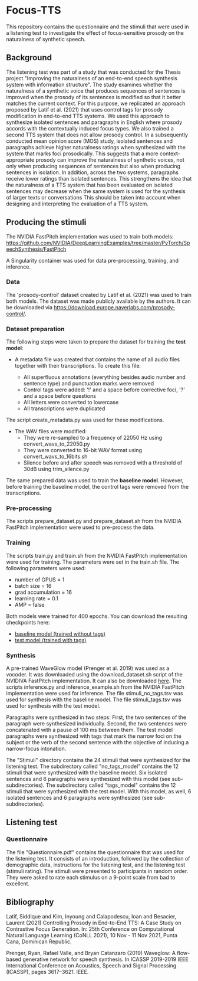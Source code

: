 # Focus-TTS

This repository contains the questionnaire and the stimuli that were used in a listening test to investigate the effect of focus-sensitive prosody on the naturalness of synthetic speech.

## Background
The listening test was part of a study that was conducted for the Thesis project "Improving the naturalness of an end-to-end speech synthesis system with information structure". The study examines whether the naturalness of a synthetic voice that produces sequences of sentences is improved when the prosody of its sentences is modified so that it better matches the current context. For this purpose, we replicated an approach proposed by Latif et al. (2021) that uses control tags for prosody modification in end-to-end TTS systems. We used this approach to synthesize isolated sentences and paragraphs in English where prosody accords with the contextually induced focus types. We also trained a second TTS system that does not allow prosody control. In a subsequently conducted mean opinion score (MOS) study, isolated sentences and paragraphs achieve higher naturalness ratings when synthesized with the system that marks foci prosodically. This suggests that a more context-appropriate prosody can improve the naturalness of synthetic voices, not only when producing sequences of sentences but also when producing sentences in isolation. In addition, across the two systems, paragraphs receive lower ratings than isolated sentences. This strengthens the idea that the naturalness of a TTS system that has been evaluated on isolated sentences may decrease when the same system is used for the synthesis of larger texts or conversations This should be taken into account when designing and interpreting the evaluation of a TTS system.


## Producing the stimuli

The NVIDIA FastPitch implementation was used to train both models: https://github.com/NVIDIA/DeepLearningExamples/tree/master/PyTorch/SpeechSynthesis/FastPitch

A Singularity container was used for data pre-processing, training, and inference.

### Data
The 'prosody-control' dataset created by Latif et al. (2021) was used to train both models. The dataset was made publicly available by the authors. It can be downloaded via https://download.europe.naverlabs.com/prosody-control/.

### Dataset preparation

The following steps were taken to prepare the dataset for training the **test model**:

- A metadata file was created that contains the name of all audio files together with their transcriptions. To create this file: 

  - All superfluous annotations (everything besides audio number and sentence type) and punctuation marks were removed
  - Control tags were added: '!' and a space before corrective foci, '?' and a space before questions
  - All letters were converted to lowercase
  - All transcriptions were duplicated

The script create_metadata.py was used for these modifications.

- The WAV files were modified:
  - They were re-sampled to a frequency of 22050 Hz using convert_wavs_to_22050.py
  - They were converted to 16-bit WAV format using convert_wavs_to_16bits.sh
  - Silence before and after speech was removed with a threshold of 30dB using trim_silence.py

The same prepared data was used to train the **baseline model**. However, before training the baseline model, the control tags were removed from the transcriptions. 

### Pre-processing

The scripts prepare_dataset.py and prepare_dataset.sh from the NVIDIA FastPitch implementation were used to pre-process the data.

### Training

The scripts train.py and train.sh from the NVIDIA FastPitch implementation were used for training. The parameters were set in the train.sh file. The following parameters were used:

- number of GPUS = 1 
- batch size = 16
- grad accumulation = 16
- learning rate = 0.1
- AMP = false

Both models were trained for 400 epochs. You can download the resulting checkpoints here: 
- [baseline model (trained without tags)](https://drive.google.com/file/d/1yoTGj-3w1uT3RLGc1by9BoZOICqZl5HP/view?usp=sharing)
- [test model (trained with tags)](https://drive.google.com/file/d/1q90EQTHfJ8r6wrrWbgfRkodTU5WIaJoZ/view?usp=sharing)

### Synthesis
A pre-trained WaveGlow model (Prenger et al. 2019) was used as a vocoder. It was downloaded using the download_dataset.sh script of the NVIDIVA FastPitch implementation. It can also be downloaded [here](https://drive.google.com/file/d/1KjwqmUql_OydpimlWI6sBO9akuJ18-bV/view?usp=sharing). The scripts inference.py and inference_example.sh from the NVIDIA FastPitch implementation were used for inference. The file stimuli_no_tags.tsv was used for synthesis with the baseline model. The file stimuli_tags.tsv was used for synthesis with the test model. 

Paragraphs were synthesized in two steps: First, the two sentences of the paragraph were synthesized individually. Second, the two sentences were concatenated with a pause of 100 ms between them. The test model paragraphs were synthesized with tags that mark the narrow foci on the subject or the verb of the second sentence with the objective of inducing a narrow-focus intonation.

The "Stimuli" directory contains the 24 stimuli that were synthesized for the listening test. The subdirectory called "no_tags_model" contains the 12 stimuli that were synthesized with the baseline model. Six isolated sentences and 6 paragraphs were synthesized with this model (see sub-subdirectories). The subdirectory called "tags_model" contains the 12 stimuli that were synthesized with the test model. With this model, as well, 6 isolated sentences and 6 paragraphs were synthesized (see sub-subdirectories). 

## Listening test
### Questionnaire
The file "Questionnaire.pdf" contains the questionnaire that was used for the listening test. It consists of an introduction, followed by the collection of demographic data, instructions for the listening test, and the listening test (stimuli rating). The stimuli were presented to participants in random order. They were asked to rate each stimulus on a 9-point scale from bad to excellent.

## Bibliography
Latif, Siddique and Kim, Inyoung and Calapodescu, Ioan and Besacier, Laurent (2021) Controlling Prosody in End-to-End TTS: A Case Study on Contrastive Focus Generation. In: 25th Conference on Computational Natural Language Learning (CoNLL 2021), 10 Nov - 11 Nov 2021, Punta Cana, Dominican Republic. 

Prenger, Ryan, Rafael Valle, and Bryan Catanzaro (2019) Waveglow: A flow-based generative network for speech synthesis. In ICASSP 2019-2019 IEEE International Conference on Acoustics, Speech and Signal Processing (ICASSP), pages 3617–3621. IEEE.
